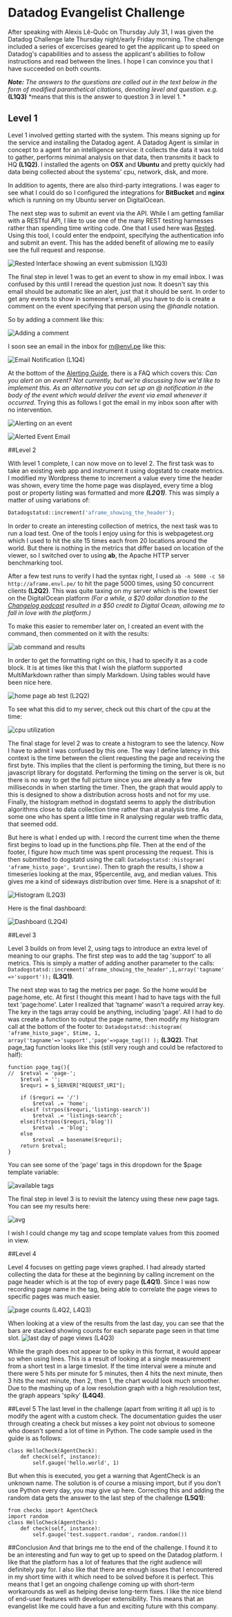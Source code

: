 # Datadog Evangelist Challenge
After speaking with Alexis Lê-Quôc on Thursday July 31, I was given the Datadog Challenge late Thursday night/early Friday morning. The challenge included a series of excercises geared to get the applicant up to speed on Datadog's capabilities and to assess the applicant's abilities to follow instructions and read between the lines. I hope I can convince you that I have succeeded on both counts.

***Note:*** *The answers to the questions are called out in the text below in the form of modified paranthetical citations, denoting level and question. e.g.* **(L1Q3)** *means that this is the answer to question 3 in level 1. *

## Level 1

Level 1 involved getting started with the system. This means signing up for the service and installing the Datadog agent. A Datadog Agent is similar in concept to a agent for an intelligence service: it collects the data it was told to gather, performs minimal analysis on that data, then transmits it back to HQ **(L1Q2)**. I installed the agents on **OSX** and **Ubuntu** and pretty quickly had data being collected about the systems' cpu, network, disk, and more.

In addition to agents, there are also third-party integrations. I was eager to see what I could do so I configured the integrations for **BitBucket** and **nginx** which is running on my Ubuntu server on DigitalOcean.

The next step was to submit an event via the API. While I am getting familiar with a RESTful API, I like to use one of the many REST testing harnesses rather than spending time writing code. One that I used here was [Rested](https://itunes.apple.com/us/app/rested-simple-http-requests/id421879749?mt=12). Using this tool, I could enter the endpoint, specifying the authentication info and submit an event. This has the added benefit of allowing me to easily see the full request and response.

![Rested Interface showing an event submission (L1Q3)](https://dl.dropboxusercontent.com/u/261923/Screenshot%202014-08-04%2008.30.28.png)

The final step in level 1 was to get an event to show in my email inbox. I was confused by this until I reread the question just now. It doesn't say this email should be automatic like an alert, just that it should be sent. In order to get any events to show in someone's email, all you have to do is create a comment on the event specifying that person using the *@handle* notation.

So by adding a comment like this:

![Adding a comment](https://dl.dropboxusercontent.com/u/261923/Screenshot%202014-08-04%2008.49.29.png)

I soon see an email in the inbox for m@envl.pe like this:

![Email Notification (L1Q4)](https://dl.dropboxusercontent.com/u/261923/Screenshot%202014-08-02%2011.09.09.png)

At the bottom of the [Alerting Guide](http://docs.datadoghq.com/guides/alerting/), there is a FAQ which covers this: *Can you alert on an event? Not currently, but we're discussing how we'd like to implement this. As an alternative you can set up an @ notification in the body of the event which would deliver the event via email whenever it occurred.* Trying this as follows I got the email in my inbox soon after with no intervention.

![Alerting on an event](https://dl.dropboxusercontent.com/u/261923/Screenshot%202014-08-04%2008.57.43.png)

![Alerted Event Email](https://dl.dropboxusercontent.com/u/261923/Screenshot%202014-08-04%2008.59.04.png)

##Level 2

With level 1 complete, I can now move on to level 2. The first task was to take an existing web app and instrument it using dogstatd to create metrics. I modified my Wordpress theme to increment a value every time the header was shown, every time the home page was displayed, every time a blog post or property listing was formatted and more ***(L2Q1)***. This was simply a matter of using variations of:
```php
Datadogstatsd::increment('aframe_showing_the_header');
```

In order to create an interesting collection of metrics, the next task was to run a load test. One of the tools I enjoy using for this is webpagetest.org which I used to hit the site 15 times each from 20 locations around the world. But there is nothing in the metrics that differ based on location of the viewer, so I switched over to using **ab**, the Apache HTTP server benchmarking tool. 

After a few test runs to verify I had the syntax right, I used ``ab -n 5000 -c 50 http://aframe.envl.pe/`` to hit the page 5000 times, using 50 concurrent clients **(L2Q2)**. This was quite taxing on my server which is the lowest tier on the DigitalOcean platform *(For a while, a $20 dollar donation to the [Changelog podcast](http://thechangelog.com/podcast/) resulted in a $50 credit to Digital Ocean, allowing me to fall in love with the platform.)*

To make this easier to remember later on, I created an event with the command, then commented on it with the results:

![ab command and results](https://dl.dropboxusercontent.com/u/261923/Screenshot%202014-08-04%2009.35.37.png)

In order to get the formatting right on this, I had to specify it as a code block. It is at times like this that I wish the platform supported MultiMarkdown rather than simply Markdown. Using tables would have been nice here.

![home page ab test (L2Q2)](https://dl.dropboxusercontent.com/u/261923/Screenshot%202014-08-03%2021.33.29.png)

 To see what this did to my server, check out this chart of the cpu at the time:

 ![cpu utilization](https://dl.dropboxusercontent.com/u/261923/Screenshot%202014-08-03%2021.35.53.png)

The final stage for level 2 was to create a histogram to see the latency. Now I have to admit I was confused by this one. The way I define latency in this context is the time between the client requesting the page and receiving the first byte. This implies that the client is performing the timing, but there is no javascript library for dogstatd. Performing the timing on the server is ok, but there is no way to get the full picture since you are already a few milliseconds in when starting the timer. Then, the graph that would apply to this is designed to show a distribution across hosts and not for my use. Finally, the histogram method in dogstatd seems to apply the distribution algorithms close to data collection time rather than at analysis time. As some one who has spent a little time in R analysing regular web traffic data, that seemed odd.

But here is what I ended up with. I record the current time when the theme first begins to load up in the functions.php file. Then at the end of the footer, I figure how much time was spent processing the request. This is then submitted to dogstatd using the call: ``Datadogstatsd::histogram( 'aframe_histo_page', $runtime)``. Then to graph the results, I show a timeseries looking at the max, 95percentile, avg, and median values. This gives me a kind of sideways distribution over time. Here is a snapshot of it:

![Histogram (L2Q3)](https://dl.dropboxusercontent.com/u/261923/Screenshot%202014-08-03%2013.25.02.png)

Here is the final dashboard:

![Dashboard (L2Q4)](https://dl.dropboxusercontent.com/u/261923/Screenshot%202014-08-03%2013.29.01.png)

##Level 3

Level 3 builds on from level 2, using tags to introduce an extra level of meaning to our graphs. The first step was to add the tag 'support' to all metrics. This is simply a matter of adding another parameter to the calls: ``Datadogstatsd::increment('aframe_showing_the_header',1,array('tagname'=>'support'));`` **(L3Q1)**. 

The next step was to tag the metrics per page. So the home would be page:home, etc. At first I thought this meant I had to have tags with the full text 'page:home'. Later I realized that 'tagname' wasn't a required array key. The key in the tags array could be anything, including 'page'. All I had to do was create a function to output the page name, then modify my histogram call at the bottom of the footer to: ``Datadogstatsd::histogram( 'aframe_histo_page', $time, 1, array('tagname'=>'support','page'=>page_tag()) );`` **(L3Q2)**. That page_tag function looks like this (still very rough and could be refactored to half):

```
function page_tag(){
//  $retval = 'page-';
    $retval = '';
    $requri = $_SERVER["REQUEST_URI"];
    
    if ($requri == '/')
        $retval .= 'home';
    elseif (strpos($requri,'listings-search'))
        $retval .= 'listings-search';
    elseif(strpos($requri,'blog'))
        $retval .= 'blog';
    else
        $retval .= basename($requri);
    return $retval;
}
```

You can see some of the 'page' tags in this dropdown for the $page template variable:

![available tags](https://dl.dropboxusercontent.com/u/261923/Screenshot%202014-08-03%2020.51.45.png)

The final step in level 3 is to revisit the latency using these new page tags. You can see my results here:

![avg](https://dl.dropboxusercontent.com/u/261923/Screenshot%202014-08-03%2016.20.32.png)

I wish I could change my tag and scope template values from this zoomed in view.

##Level 4

Level 4 focuses on getting page views graphed. I had already started collecting the data for these at the beginning by calling increment on the page header which is at the top of every page **(L4Q1)**. Since I was now recording page name in the tag, being able to correlate the page views to specific pages was much easier. 

![page counts (L4Q2, L4Q3)](https://dl.dropboxusercontent.com/u/261923/Screenshot%202014-08-03%2021.39.16.png)

When looking at a view of the results from the last day, you can see that the bars are stacked showing counts for each separate page seen in that time slot. 
![last day of page views (L4Q3)](https://dl.dropboxusercontent.com/u/261923/Screenshot%202014-08-04%2010.26.10.png)

While the graph does not appear to be spiky in this format, it would appear so when using lines. This is a result of looking at a single measurement from a short test in a large timeslot. If the time interval were a minute and there were 5 hits per minute for 5 minutes, then 4 hits the next minute, then 3 hits the next minute, then 2, then 1, the chart would look much smoother. Due to the mashing up of a low resolution graph with a high resolution test, the graph appears 'spiky' **(L4Q4)**.

##Level 5
The last level in the challenge (apart from writing it all up) is to modify the agent with a custom check. The documentation guides the user through creating a check but misses a key point not obvious to someone who doesn't spend a lot of time in Python. The code sample used in the guide is as follows:
```
class HelloCheck(AgentCheck):
    def check(self, instance):
        self.gauge('hello.world', 1)
```

But when this is executed, you get a warning that AgentCheck is an unknown name. The solution is of course a missing import, but if you don't use Python every day, you may give up here. Correcting this and adding the random data gets the answer to the last step of the challenge **(L5Q1)**:

```
from checks import AgentCheck
import random
class HelloCheck(AgentCheck):
    def check(self, instance):
        self.gauge('test.support.random', random.random())
```

##Conclusion
And that brings me to the end of the challenge. I found it to be an interesting and fun way to get up to speed on the Datadog platform. I like that the platform has a lot of features that the right audience will definitely pay for. I also like that there are enough issues that I encountered in my short time with it which need to be solved before it is perfect. This means that I get an ongoing challenge coming up with short-term workarounds as well as helping devise long-term fixes. I like the nice blend of end-user features with developer extensibility. This means that an evangelist like me could have a fun and exciting future with this company.
